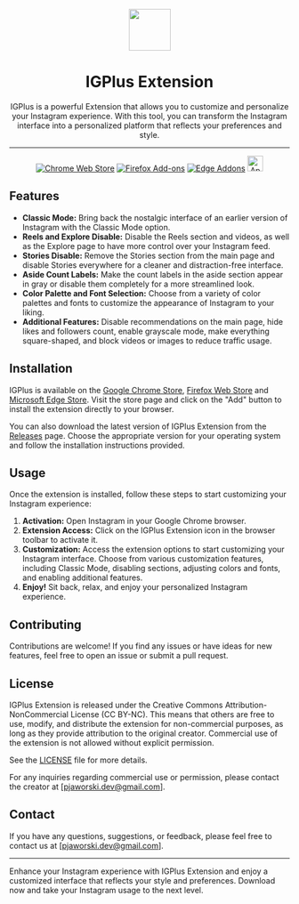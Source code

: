 <p align="center">
  <img src="https://raw.githubusercontent.com/gerwld/igplus-extension/8765ded5cef43659500cef369b9bfdc6b81d0b70/assets/img/logo.svg" width="75" height="75"/>
</p>

<p align="center">
 <h1 align="center">IGPlus Extension</h1>
</p>

<p align="center">
IGPlus is a powerful Extension that allows you to customize and personalize your Instagram experience. With this tool, you can transform the Instagram interface into a personalized platform that reflects your preferences and style.
</p>

***

<p align="center"><a rel="noreferrer noopener" href="https://chromewebstore.google.com/detail/igplus-remove-instagram-r/dbbopjndlaginbghfoibbndhlbpdpapd"><img alt="Chrome Web Store" src="https://img.shields.io/badge/Chrome-141e24.svg?&style=for-the-badge&logo=google-chrome&logoColor=white"></a>  <a rel="noreferrer noopener" href="https://addons.mozilla.org/en-US/firefox/addon/igplus-extension/"><img alt="Firefox Add-ons" src="https://img.shields.io/badge/Firefox-141e24.svg?&style=for-the-badge&logo=firefox-browser&logoColor=white"></a>  <a rel="noreferrer noopener" href="https://chromewebstore.google.com/detail/igplus-remove-instagram-r/dbbopjndlaginbghfoibbndhlbpdpapd"><img alt="Edge Addons" src="https://img.shields.io/badge/Edge-141e24.svg?&style=for-the-badge&logo=microsoft-edge&logoColor=white"></a>  <a href="#soon" title="Soon" rel="noreferrer noopener"><img height="28" alt="Apple App Store" src="https://img.shields.io/badge/Safari-141e24.svg?&style=for-the-badge&logo=microsoft-edge&logoColor=white"></a>



## Features

- **Classic Mode:** Bring back the nostalgic interface of an earlier version of Instagram with the Classic Mode option.
- **Reels and Explore Disable:** Disable the Reels section and videos, as well as the Explore page to have more control over your Instagram feed.
- **Stories Disable:** Remove the Stories section from the main page and disable Stories everywhere for a cleaner and distraction-free interface.
- **Aside Count Labels:** Make the count labels in the aside section appear in gray or disable them completely for a more streamlined look.
- **Color Palette and Font Selection:** Choose from a variety of color palettes and fonts to customize the appearance of Instagram to your liking.
- **Additional Features:** Disable recommendations on the main page, hide likes and followers count, enable grayscale mode, make everything square-shaped, and block videos or images to reduce traffic usage.

## Installation

IGPlus is available on the [Google Chrome Store](https://chrome.google.com/webstore/detail/igplus-remove-instagram-s/dbbopjndlaginbghfoibbndhlbpdpapd), [Firefox Web Store](https://addons.mozilla.org/en-US/firefox/addon/igplus-extension/) and [Microsoft Edge Store](https://microsoftedge.microsoft.com/addons/detail/igplus-remove-instagram/gcjgjfjabmgpainpahloaldflhfnppai). Visit the store page and click on the "Add" button to install the extension directly to your browser.

You can also download the latest version of IGPlus Extension from the [Releases](https://github.com/gerwld/igplus-extension/releases) page. Choose the appropriate version for your operating system and follow the installation instructions provided.

## Usage

Once the extension is installed, follow these steps to start customizing your Instagram experience:

1. **Activation:** Open Instagram in your Google Chrome browser.
2. **Extension Access:** Click on the IGPlus Extension icon in the browser toolbar to activate it.
3. **Customization:** Access the extension options to start customizing your Instagram interface. Choose from various customization features, including Classic Mode, disabling sections, adjusting colors and fonts, and enabling additional features.
4. **Enjoy!** Sit back, relax, and enjoy your personalized Instagram experience.

## Contributing

Contributions are welcome! If you find any issues or have ideas for new features, feel free to open an issue or submit a pull request.

## License

IGPlus Extension is released under the Creative Commons Attribution-NonCommercial License (CC BY-NC). This means that others are free to use, modify, and distribute the extension for non-commercial purposes, as long as they provide attribution to the original creator. Commercial use of the extension is not allowed without explicit permission.

See the [LICENSE](LICENSE) file for more details.

For any inquiries regarding commercial use or permission, please contact the creator at [pjaworski.dev@gmail.com].

## Contact

If you have any questions, suggestions, or feedback, please feel free to contact us at [pjaworski.dev@gmail.com].

---

Enhance your Instagram experience with IGPlus Extension and enjoy a customized interface that reflects your style and preferences. Download now and take your Instagram usage to the next level.
